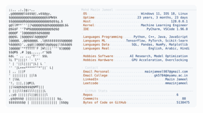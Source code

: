 <picture>
  <source srcset="https://raw.githubusercontent.com/mmazinjameel/mmazinjameel/main/dark_mode.svg?v=1740723208" media="(prefers-color-scheme: dark)">
  <img src="https://raw.githubusercontent.com/mmazinjameel/mmazinjameel/main/light_mode.svg?v=1740723208">
</picture>

